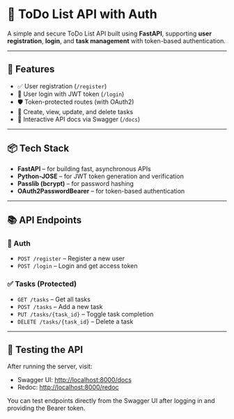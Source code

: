 # 📝 ToDo List API with Auth

A simple and secure ToDo List API built using **FastAPI**, supporting **user registration**, **login**, and **task management** with token-based authentication.

---

## 🚀 Features

- ✅ User registration (`/register`)
- 🔐 User login with JWT token (`/login`)
- 🛡️ Token-protected routes (with OAuth2)
- 🧾 Create, view, update, and delete tasks
- 🧪 Interactive API docs via Swagger (`/docs`)

---

## 📦 Tech Stack

- **FastAPI** – for building fast, asynchronous APIs
- **Python-JOSE** – for JWT token generation and verification
- **Passlib (bcrypt)** – for password hashing
- **OAuth2PasswordBearer** – for token-based authentication

---

## 📚 API Endpoints

### 👤 Auth

- `POST /register` – Register a new user
- `POST /login` – Login and get access token

### ✅ Tasks (Protected)

- `GET /tasks` – Get all tasks
- `POST /tasks` – Add a new task
- `PUT /tasks/{task_id}` – Toggle task completion
- `DELETE /tasks/{task_id}` – Delete a task

---

## 🧪 Testing the API

After running the server, visit:

- Swagger UI: [http://localhost:8000/docs](http://localhost:8000/docs)
- Redoc: [http://localhost:8000/redoc](http://localhost:8000/redoc)

You can test endpoints directly from the Swagger UI after logging in and providing the Bearer token.


